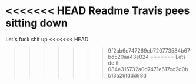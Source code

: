 <<<<<<< HEAD
Readme
Travis pees sitting down
=======
Let's fuck shit up
<<<<<<< HEAD
>>>>>>> 9f2ab6c747269cb720773584b67bd520aa43e024
=======
Lets do it
>>>>>>> 084e315732a0d7471e617cc2d0bb13a29fddd98d
